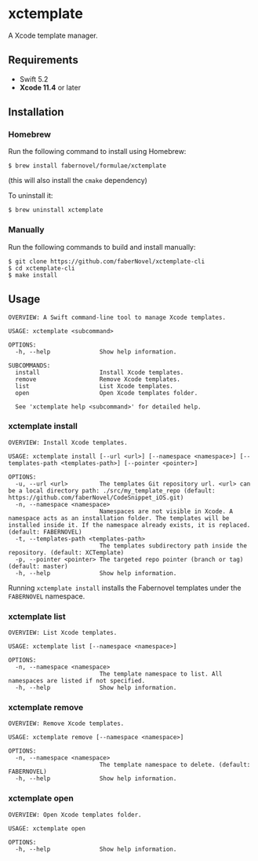 # xctemplate

A Xcode template manager.

## Requirements

- Swift 5.2
- **Xcode 11.4** or later

## Installation

### Homebrew

Run the following command to install using Homebrew:

```
$ brew install fabernovel/formulae/xctemplate
```
(this will also install the `cmake` dependency)

To uninstall it:
```
$ brew uninstall xctemplate
```

### Manually

Run the following commands to build and install manually:
```
$ git clone https://github.com/faberNovel/xctemplate-cli
$ cd xctemplate-cli
$ make install
```

## Usage

```
OVERVIEW: A Swift command-line tool to manage Xcode templates.

USAGE: xctemplate <subcommand>

OPTIONS:
  -h, --help              Show help information.

SUBCOMMANDS:
  install                 Install Xcode templates.
  remove                  Remove Xcode templates.
  list                    List Xcode templates.
  open                    Open Xcode templates folder.

  See 'xctemplate help <subcommand>' for detailed help.
  ```

### xctemplate install

```
OVERVIEW: Install Xcode templates.

USAGE: xctemplate install [--url <url>] [--namespace <namespace>] [--templates-path <templates-path>] [--pointer <pointer>]

OPTIONS:
  -u, --url <url>         The templates Git repository url. <url> can be a local directory path: ./src/my_template_repo (default: https://github.com/faberNovel/CodeSnippet_iOS.git)
  -n, --namespace <namespace>
                          Namespaces are not visible in Xcode. A namespace acts as an installation folder. The templates will be installed inside it. If the namespace already exists, it is replaced. (default: FABERNOVEL)
  -t, --templates-path <templates-path>
                          The templates subdirectory path inside the repository. (default: XCTemplate)
  -p, --pointer <pointer> The targeted repo pointer (branch or tag) (default: master)
  -h, --help              Show help information.
```

Running `xctemplate install` installs the Fabernovel templates under the `FABERNOVEL` namespace.

### xctemplate list

```
OVERVIEW: List Xcode templates.

USAGE: xctemplate list [--namespace <namespace>]

OPTIONS:
  -n, --namespace <namespace>
                          The template namespace to list. All namespaces are listed if not specified.
  -h, --help              Show help information.
```

### xctemplate remove

```
OVERVIEW: Remove Xcode templates.

USAGE: xctemplate remove [--namespace <namespace>]

OPTIONS:
  -n, --namespace <namespace>
                          The template namespace to delete. (default: FABERNOVEL)
  -h, --help              Show help information.
```

### xctemplate open

```
OVERVIEW: Open Xcode templates folder.

USAGE: xctemplate open

OPTIONS:
  -h, --help              Show help information.
```

